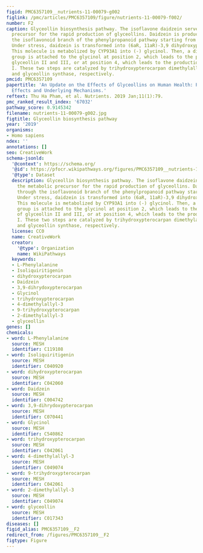 ```yaml
---
figid: PMC6357109__nutrients-11-00079-g002
figlink: /pmc/articles/PMC6357109/figure/nutrients-11-00079-f002/
number: F2
caption: Glyceollin biosynthesis pathway. The isoflavone daidzein serves as the metabolic
  precursor for the rapid production of glyceollins. Daidzein is produced through
  the isoflavonoid branch of the phenylpropanoid pathway starting from L-phenylalanine.
  Under stress, daidzein is transformed into (6aR, 11aR)-3,9 dihydroxypterocarpan.
  This molecule is metabolized by CYP93A1 into (-) glycinol. Then, a dimethylallyl
  group is attached to the glycinol at position 2, which leads to the production of
  glyceollin II and III, or at position 4, which leads to the production of glyceollin
  I. These two steps are catalyzed by trihydroxypterocarpan dimethylallyl transferase
  and glyceollin synthase, respectively.
pmcid: PMC6357109
papertitle: 'An Update on the Effects of Glyceollins on Human Health: Possible Anticancer
  Effects and Underlying Mechanisms.'
reftext: Thu Ha Pham, et al. Nutrients. 2019 Jan;11(1):79.
pmc_ranked_result_index: '67032'
pathway_score: 0.9145342
filename: nutrients-11-00079-g002.jpg
figtitle: Glyceollin biosynthesis pathway
year: '2019'
organisms:
- Homo sapiens
ndex: ''
annotations: []
seo: CreativeWork
schema-jsonld:
  '@context': https://schema.org/
  '@id': https://pfocr.wikipathways.org/figures/PMC6357109__nutrients-11-00079-g002.html
  '@type': Dataset
  description: Glyceollin biosynthesis pathway. The isoflavone daidzein serves as
    the metabolic precursor for the rapid production of glyceollins. Daidzein is produced
    through the isoflavonoid branch of the phenylpropanoid pathway starting from L-phenylalanine.
    Under stress, daidzein is transformed into (6aR, 11aR)-3,9 dihydroxypterocarpan.
    This molecule is metabolized by CYP93A1 into (-) glycinol. Then, a dimethylallyl
    group is attached to the glycinol at position 2, which leads to the production
    of glyceollin II and III, or at position 4, which leads to the production of glyceollin
    I. These two steps are catalyzed by trihydroxypterocarpan dimethylallyl transferase
    and glyceollin synthase, respectively.
  license: CC0
  name: CreativeWork
  creator:
    '@type': Organization
    name: WikiPathways
  keywords:
  - L-Phenylalanine
  - Isoliquiritigenin
  - dihydroxypterocarpan
  - Daidzein
  - 3,9-dihrydoxypterocarpan
  - Glycinol
  - trihydroxypterocarpan
  - 4-dimethylallyl-3
  - 9-trihydroxypterocarpan
  - 2-dimethylallyl-3
  - glyceollin
genes: []
chemicals:
- word: L-Phenylalanine
  source: MESH
  identifier: C119108
- word: Isoliquiritigenin
  source: MESH
  identifier: C040920
- word: dihydroxypterocarpan
  source: MESH
  identifier: C042060
- word: Daidzein
  source: MESH
  identifier: C004742
- word: 3,9-dihrydoxypterocarpan
  source: MESH
  identifier: C070441
- word: Glycinol
  source: MESH
  identifier: C540862
- word: trihydroxypterocarpan
  source: MESH
  identifier: C042061
- word: 4-dimethylallyl-3
  source: MESH
  identifier: C049074
- word: 9-trihydroxypterocarpan
  source: MESH
  identifier: C042061
- word: 2-dimethylallyl-3
  source: MESH
  identifier: C049074
- word: glyceollin
  source: MESH
  identifier: C017343
diseases: []
figid_alias: PMC6357109__F2
redirect_from: /figures/PMC6357109__F2
figtype: Figure
---
```

